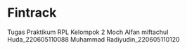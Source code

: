 # Fintrack
Tugas Praktikum RPL
Kelompok 2
Moch Alfan miftachul Huda_220605110088
Muhammad Radiyudin_220605110120
